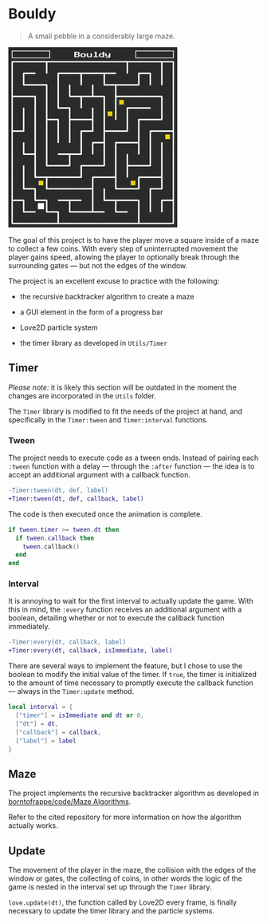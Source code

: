 # Bouldy

> A small pebble in a considerably large maze.

![A few frames from the demo "Bouldy"](https://github.com/borntofrappe/game-development/blob/master/Showcase/bouldy.gif)

The goal of this project is to have the player move a square inside of a maze to collect a few coins. With every step of uninterrupted movement the player gains speed, allowing the player to optionally break through the surrounding gates — but not the edges of the window.

The project is an excellent excuse to practice with the following:

- the recursive backtracker algorithm to create a maze

- a GUI element in the form of a progress bar

- Love2D particle system

- the timer library as developed in `Utils/Timer`

## Timer

_Please note:_ it is likely this section will be outdated in the moment the changes are incorporated in the `Utils` folder.

The `Timer` library is modified to fit the needs of the project at hand, and specifically in the `Timer:tween` and `Timer:interval` functions.

### Tween

The project needs to execute code as a tween ends. Instead of pairing each `:tween` function with a delay — through the `:after` function — the idea is to accept an additional argument with a callback function.

```diff
-Timer:tween(dt, def, label)
+Timer:tween(dt, def, callback, label)
```

The code is then executed once the animation is complete.

```lua
if tween.timer >= tween.dt then
  if tween.callback then
    tween.callback()
  end
end
```

### Interval

It is annoying to wait for the first interval to actually update the game. With this in mind, the `:every` function receives an additional argument with a boolean, detailing whether or not to execute the callback function immediately.

```diff
-Timer:every(dt, callback, label)
+Timer:every(dt, callback, isImmediate, label)
```

There are several ways to implement the feature, but I chose to use the boolean to modify the initial value of the timer. If `true`, the timer is initialized to the amount of time necessary to promptly execute the callback function — always in the `Timer:update` method.

```lua
local interval = {
  ["timer"] = isImmediate and dt or 0,
  ["dt"] = dt,
  ["callback"] = callback,
  ["label"] = label
}
```

## Maze

The project implements the recursive backtracker algorithm as developed in [borntofrappe/code/Maze Algorithms](https://github.com/borntofrappe/code/tree/master/Maze%20Algorithms).

Refer to the cited repository for more information on how the algorithm actually works.

## Update

The movement of the player in the maze, the collision with the edges of the window or gates, the collecting of coins, in other words the logic of the game is nested in the interval set up through the `Timer` library.

`love.update(dt)`, the function called by Love2D every frame, is finally necessary to update the timer library and the particle systems.
